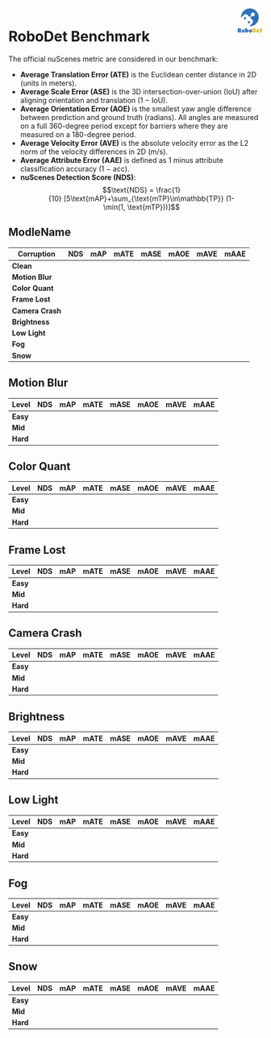 <img src="../figs/logo.png" align="right" width="10%">

# RoboDet Benchmark

The official nuScenes metric are considered in our benchmark:

- **Average Translation Error (ATE)** is the Euclidean center distance in 2D (units in meters). 
- **Average Scale Error (ASE)** is the 3D intersection-over-union (IoU) after aligning orientation and translation (1 − IoU).
- **Average Orientation Error (AOE)** is the smallest yaw angle difference between prediction and ground truth (radians). All angles are measured on a full 360-degree period except for barriers where they are measured on a 180-degree period.
- **Average Velocity Error (AVE)** is the absolute velocity error as the L2 norm of the velocity differences in 2D (m/s).
- **Average Attribute Error (AAE)** is defined as 1 minus attribute classification accuracy (1 − acc).
- **nuScenes Detection Score (NDS)**: $$\text{NDS} = \frac{1}{10} [5\text{mAP}+\sum_{\text{mTP}\in\mathbb{TP}} (1-\min(1, \text{mTP}))]$$

## ModleName

| **Corruption** | **NDS** | **mAP** | **mATE** | **mASE** | **mAOE** | **mAVE** | **mAAE** |
| ------- | ------- |------- | ------- | ------- |------- | ------- | ------- |
| **Clean** |  |  |  |  |  |  |  |
| **Motion Blur** |  |  |  |  |  |  |  |
| **Color Quant** |  |  |  |  |  |  |  |
| **Frame Lost** |  |  |  |  |  |  |  |
| **Camera Crash** |  |  |  |  |  |  |  |
| **Brightness** |  |  |  |  |  |  |  |
| **Low Light** |  |  |  |  |  |  |  |
| **Fog** |  |  |  |  |  |  |  |
| **Snow** |  |  |  |  |  |  |  |

## Motion Blur

| **Level** | **NDS** | **mAP** | **mATE** | **mASE** | **mAOE** | **mAVE** | **mAAE** |
| ------- | ------- |------- | ------- | ------- |------- | ------- | ------- |
| **Easy** |  |  |  |  |  |  |  |
| **Mid** |  |  |  |  |  |  |  |
| **Hard** |  |  |  |  |  |  |  |

## Color Quant

| **Level** | **NDS** | **mAP** | **mATE** | **mASE** | **mAOE** | **mAVE** | **mAAE** |
| ------- | ------- |------- | ------- | ------- |------- | ------- | ------- |
| **Easy** |  |  |  |  |  |  |  |
| **Mid** |  |  |  |  |  |  |  |
| **Hard** |  |  |  |  |  |  |  |

## Frame Lost

| **Level** | **NDS** | **mAP** | **mATE** | **mASE** | **mAOE** | **mAVE** | **mAAE** |
| ------- | ------- |------- | ------- | ------- |------- | ------- | ------- |
| **Easy** |  |  |  |  |  |  |  |
| **Mid** |  |  |  |  |  |  |  |
| **Hard** |  |  |  |  |  |  |  |

## Camera Crash

| **Level** | **NDS** | **mAP** | **mATE** | **mASE** | **mAOE** | **mAVE** | **mAAE** |
| ------- | ------- |------- | ------- | ------- |------- | ------- | ------- |
| **Easy** |  |  |  |  |  |  |  |
| **Mid** |  |  |  |  |  |  |  |
| **Hard** |  |  |  |  |  |  |  |

## Brightness

| **Level** | **NDS** | **mAP** | **mATE** | **mASE** | **mAOE** | **mAVE** | **mAAE** |
| ------- | ------- |------- | ------- | ------- |------- | ------- | ------- |
| **Easy** |  |  |  |  |  |  |  |
| **Mid** |  |  |  |  |  |  |  |
| **Hard** |  |  |  |  |  |  |  |

## Low Light

| **Level** | **NDS** | **mAP** | **mATE** | **mASE** | **mAOE** | **mAVE** | **mAAE** |
| ------- | ------- |------- | ------- | ------- |------- | ------- | ------- |
| **Easy** |  |  |  |  |  |  |  |
| **Mid** |  |  |  |  |  |  |  |
| **Hard** |  |  |  |  |  |  |  |

## Fog

| **Level** | **NDS** | **mAP** | **mATE** | **mASE** | **mAOE** | **mAVE** | **mAAE** |
| ------- | ------- |------- | ------- | ------- |------- | ------- | ------- |
| **Easy** |  |  |  |  |  |  |  |
| **Mid** |  |  |  |  |  |  |  |
| **Hard** |  |  |  |  |  |  |  |

## Snow

| **Level** | **NDS** | **mAP** | **mATE** | **mASE** | **mAOE** | **mAVE** | **mAAE** |
| ------- | ------- |------- | ------- | ------- |------- | ------- | ------- |
| **Easy** |  |  |  |  |  |  |  |
| **Mid** |  |  |  |  |  |  |  |
| **Hard** |  |  |  |  |  |  |  |
